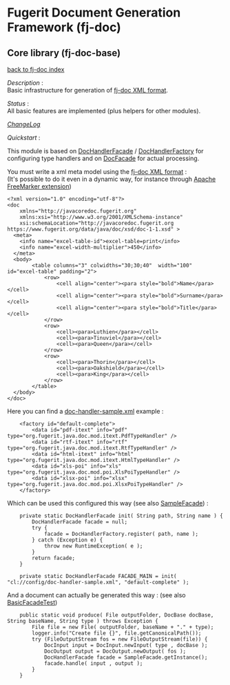 # Fugerit Document Generation Framework (fj-doc)

## Core library (fj-doc-base)

[back to fj-doc index](../README.md)  

*Description* :  
Basic infrastructure for generation of [fj-doc XML format](https://www.fugerit.org/data/java/doc/xsd/doc-1-1.xsd).

*Status* :  
All basic features are implemented (plus helpers for other modules).
  
*[ChangeLog](ChangeLog.md)*  
  
*Quickstart* :

This module is based on [DocHandlerFacade](src/main/java/org/fugerit/java/doc/base/facade/DocHandlerFacade.java)
/ [DocHandlerFactory](src/main/java/org/fugerit/java/doc/base/facade/DocHandlerFactory.java)
for configuring type handlers and on [DocFacade](src/main/java/org/fugerit/java/doc/base/facade/DocFacade.java) for actual processing.  

You must write a xml meta model using the [fj-doc XML format](../fj-doc-sample/src/test/resources/sample_docs/basic.xml) :   
(It's possible to do it even in a dynamic way, for instance through [Apache FreeMarker extension](../fj-doc-freemarker/README.md))

```
<?xml version="1.0" encoding="utf-8"?>
<doc
	xmlns="http://javacoredoc.fugerit.org"
	xmlns:xsi="http://www.w3.org/2001/XMLSchema-instance"
    xsi:schemaLocation="http://javacoredoc.fugerit.org https://www.fugerit.org/data/java/doc/xsd/doc-1-1.xsd" > 
  <meta>
	<info name="excel-table-id">excel-table=print</info>
	<info name="excel-width-multiplier">450</info> 
  </meta>
  <body>
    	<table columns="3" colwidths="30;30;40"  width="100" id="excel-table" padding="2">
    		<row>
    			<cell align="center"><para style="bold">Name</para></cell>
    			<cell align="center"><para style="bold">Surname</para></cell>
    			<cell align="center"><para style="bold">Title</para></cell>
    		</row>
       		<row>
    			<cell><para>Luthien</para></cell>
    			<cell><para>Tinuviel</para></cell>
    			<cell><para>Queen</para></cell>
    		</row>
       		<row>
    			<cell><para>Thorin</para></cell>
    			<cell><para>Oakshield</para></cell>
    			<cell><para>King</para></cell>
    		</row>    		
    	</table>
  </body>
</doc>
```

Here you can find a [doc-handler-sample.xml](../fj-doc-sample/src/main/resources/config/doc-handler-sample.xml) example :  

```
	<factory id="default-complete">
		<data id="pdf-itext" info="pdf" type="org.fugerit.java.doc.mod.itext.PdfTypeHandler" />
		<data id="rtf-itext" info="rtf" type="org.fugerit.java.doc.mod.itext.RtfTypeHandler" />
		<data id="html-itext" info="html" type="org.fugerit.java.doc.mod.itext.HtmlTypeHandler" />
		<data id="xls-poi" info="xls" type="org.fugerit.java.doc.mod.poi.XlsPoiTypeHandler" />
		<data id="xlsx-poi" info="xlsx" type="org.fugerit.java.doc.mod.poi.XlsxPoiTypeHandler" />
	</factory>
```

Which can be used this configured this way (see also [SampleFacade](../fj-doc-sample/src/main/java/org/fugerit/java/doc/sample/facade/SampleFacade.java)) : 

```
	private static DocHandlerFacade init( String path, String name ) {
		DocHandlerFacade facade = null;
		try {
			facade = DocHandlerFactory.register( path, name );
		} catch (Exception e) {
			throw new RuntimeException( e );
		}
		return facade;
	}
	
	private static DocHandlerFacade FACADE_MAIN = init( "cl://config/doc-handler-sample.xml", "default-complete" );
```

And a document can actually be generated this way : (see also [BasicFacadeTest](../fj-doc-sample/src/test/java/test/org/fugerit/java/doc/sample/facade/BasicFacadeTest.java)) 

```
	public static void produce( File outputFolder, DocBase docBase, String baseName, String type ) throws Exception {
		File file = new File( outputFolder, baseName + "." + type);
		logger.info("Create file {}", file.getCanonicalPath());
		try (FileOutputStream fos = new FileOutputStream(file)) {
			DocInput input = DocInput.newInput( type , docBase );
			DocOutput output = DocOutput.newOutput( fos );
			DocHandlerFacade facade = SampleFacade.getInstance(); 
			facade.handle( input , output );
		}
	}
```